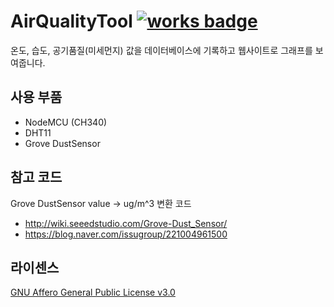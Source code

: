 # AirQualityTool [![works badge](https://cdn.jsdelivr.net/gh/nikku/works-on-my-machine@v0.2.0/badge.svg)](https://github.com/nikku/works-on-my-machine)
온도, 습도, 공기품질(미세먼지) 값을 데이터베이스에 기록하고 웹사이트로 그래프를 보여줍니다.

## 사용 부품

- NodeMCU (CH340)
- DHT11
- Grove DustSensor

## 참고 코드
Grove DustSensor value -> ug/m^3 변환 코드

- http://wiki.seeedstudio.com/Grove-Dust_Sensor/
- https://blog.naver.com/issugroup/221004961500 

## 라이센스
[GNU Affero General Public License v3.0](https://github.com/SkyLightQP/AirQualityTool/blob/master/LICENSE)

